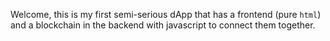 Welcome, this is my first semi-serious dApp that has a frontend (pure `html`) and a blockchain in the backend with javascript to connect them together.